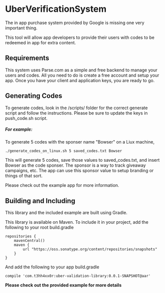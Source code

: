 UberVerificationSystem
======================

The in app purchase system provided by Google is missing one very important thing. 

This tool will allow app developers to provide their users with codes to be redeemed in app for extra content. 

Requirements
------------
This system uses Parse.com as a simple and free backend to manage your users and codes. All you need to do is create a free account and setup your app. Once you have your client and application keys, you are ready to go.

Generating Codes
----------------
To generate codes, look in the /scripts/ folder for the correct generate script and follow the instructions. Please be sure to update the keys in push_code.sh script.
##### For example: 

To generate 5 codes with the sponser name "Bowser" on a Liux machine,

```sh
./generate_codes_on_linux.sh 5 saved_codes.txt Bowser

```


This will generate 5 codes, save those values to saved_codes.txt, and insert Bowser as the code sponser. The sponsor is a way to track giveaway campaigns, etc. The app can use this sponsor value to setup branding or things of that sort. 

Please check out the example app for more information.

Building and Including
-----
This library and the included example are built using Gradle.

This library is available on Maven. To include it in your project, add the following to your root build.gradle

    repositories {
        mavenCentral()
        maven {
            url "https://oss.sonatype.org/content/repositories/snapshots"
        }
    }
    
And add the following to your app build.gradle

```compile 'com.t3hh4xx0r:uber-validation-library:0.0.1-SNAPSHOT@aar'```


**Please check out the provided example for more details**

